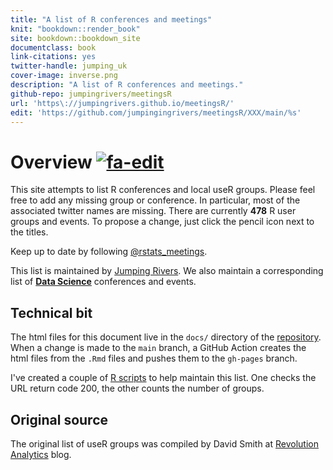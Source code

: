 ```yaml
--- 
title: "A list of R conferences and meetings"
knit: "bookdown::render_book"
site: bookdown::bookdown_site
documentclass: book
link-citations: yes
twitter-handle: jumping_uk
cover-image: inverse.png
description: "A list of R conferences and meetings."
github-repo: jumpingrivers/meetingsR
url: 'https\://jumpingrivers.github.io/meetingsR/'
edit: 'https://github.com/jumpingingrivers/meetingsR/XXX/main/%s'
---
```



# Overview <a href="https://github.com/jumpingrivers/meetingsR/blob/main/index.Rmd" class = "h2-side-link"><img src="https://bit.ly/2RRirG7" alt="fa-edit" class="edit"></a>

This site attempts to list R conferences and local useR groups. Please 
feel free to add any missing group or conference. In particular, most of the associated 
twitter names are missing. There are currently __478__ R user groups and events. 
To propose a change, just click the pencil icon next to the titles.

Keep up to date by following [\@rstats_meetings](https://twitter.com/rstats_meetings).

This list is maintained by [Jumping Rivers](https://www.jumpingrivers.com). We also maintain a corresponding list of __[Data Science](https://jumpingrivers.github.io/meetingsDS/)__ conferences and events.

## Technical bit 

The html files for this document live in the `docs/` directory of the [repository](https://github.com/jumpingrivers/meetingsR/). 
When a change is made to the `main` branch, a GitHub Action
creates the html files from the `.Rmd` files and pushes them to the `gh-pages` branch.

I've created a couple of [R scripts](https://github.com/jumpingrivers/meetingsR/tree/main/R) to help
maintain this list. One checks the URL return code 200, the other counts the number of groups.

## Original source

The original list of useR groups was compiled by David Smith at [Revolution Analytics](http://blog.revolutionanalytics.com/local-r-groups.html) blog.
